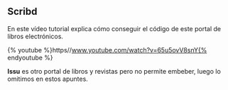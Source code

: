 
## Scribd

En este vídeo tutorial explica cómo conseguir el código de este portal de libros electrónicos.

{% youtube %}https//www.youtube.com/watch?v=65u5ovV8snY{% endyoutube %}

**Issu** es otro portal de libros y revistas pero no permite embeber, luego lo omitimos en estos apuntes.
